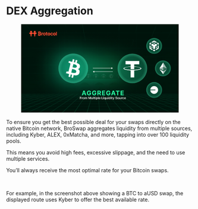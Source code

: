 # DEX Aggregation

<figure><img src="../../.gitbook/assets/aggregate.png" alt=""><figcaption></figcaption></figure>

To ensure you get the best possible deal for your swaps directly on the native Bitcoin network, BroSwap aggregates liquidity from multiple sources, including Kyber, ALEX, 0xMatcha, and more, tapping into over 100 liquidity pools.&#x20;

This means you avoid high fees, excessive slippage, and the need to use multiple services.&#x20;

You’ll always receive the most optimal rate for your Bitcoin swaps.

<figure><img src="../../.gitbook/assets/Screenshot 2025-04-17 at 4.46.23 PM.png" alt="" width="375"><figcaption></figcaption></figure>

For example, in the screenshot above showing a BTC to aUSD swap, the displayed route uses Kyber to offer the best available rate.
